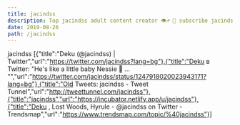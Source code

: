 ```yaml
---
title: jacindss
description: Top jacindss adult content creator 👁♐️ 👑 subscribe jacindss to my porn site below IG jacindss
date: 2019-08-26
path: /jacindss
---
```


jacindss
[{"title":"Deku (@jacindss) | Twitter","url":"https://twitter.com/jacindss?lang=bg"},{"title":"Deku в Twitter: \"He's like a little baby Nessie 🥺  … \"","url":"https://twitter.com/jacindss/status/1247918020023943171?lang=bg"},{"title":"Old Tweets: jacindss - Tweet Tunnel","url":"http://tweettunnel.com/jacindss"},{"title":"jacindss","url":"https://incubator.netlify.app/u/jacindss"},{"title":"Deku , Lost Woods, Hyrule - @jacindss on Twitter - Trendsmap","url":"https://www.trendsmap.com/topic/%40jacindss"}]

